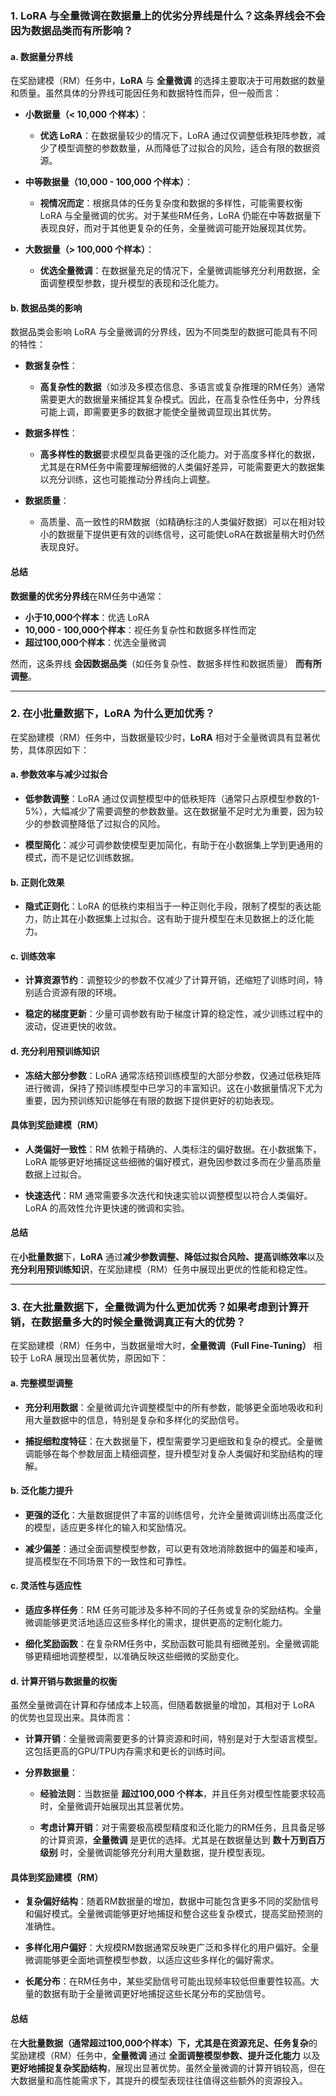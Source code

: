 

### **1. LoRA 与全量微调在数据量上的优劣分界线是什么？这条界线会不会因为数据品类而有所影响？**

#### **a. 数据量分界线**
在奖励建模（RM）任务中，**LoRA** 与 **全量微调** 的选择主要取决于可用数据的数量和质量。虽然具体的分界线可能因任务和数据特性而异，但一般而言：

- **小数据量（< 10,000 个样本）**：
  - **优选 LoRA**：在数据量较少的情况下，LoRA 通过仅调整低秩矩阵参数，减少了模型调整的参数数量，从而降低了过拟合的风险，适合有限的数据资源。

- **中等数据量（10,000 - 100,000 个样本）**：
  - **视情况而定**：根据具体的任务复杂度和数据的多样性，可能需要权衡 LoRA 与全量微调的优劣。对于某些RM任务，LoRA 仍能在中等数据量下表现良好，而对于其他更复杂的任务，全量微调可能开始展现其优势。

- **大数据量（> 100,000 个样本）**：
  - **优选全量微调**：在数据量充足的情况下，全量微调能够充分利用数据，全面调整模型参数，提升模型的表现和泛化能力。

#### **b. 数据品类的影响**
数据品类会影响 LoRA 与全量微调的分界线，因为不同类型的数据可能具有不同的特性：

- **数据复杂性**：
  - **高复杂性的数据**（如涉及多模态信息、多语言或复杂推理的RM任务）通常需要更大的数据量来捕捉其复杂模式。因此，在高复杂性任务中，分界线可能上调，即需要更多的数据才能使全量微调显现出其优势。

- **数据多样性**：
  - **高多样性的数据**要求模型具备更强的泛化能力。对于高度多样化的数据，尤其是在RM任务中需要理解细微的人类偏好差异，可能需要更大的数据集以充分训练，这也可能推动分界线向上调整。

- **数据质量**：
  - 高质量、高一致性的RM数据（如精确标注的人类偏好数据）可以在相对较小的数据量下提供更有效的训练信号，这可能使LoRA在数据量稍大时仍然表现良好。

#### **总结**
**数据量的优劣分界线**在RM任务中通常：
- **小于10,000个样本**：优选 LoRA
- **10,000 - 100,000个样本**：视任务复杂性和数据多样性而定
- **超过100,000个样本**：优选全量微调

然而，这条界线 **会因数据品类**（如任务复杂性、数据多样性和数据质量） **而有所调整**。

---

### **2. 在小批量数据下，LoRA 为什么更加优秀？**

在奖励建模（RM）任务中，当数据量较少时，**LoRA** 相对于全量微调具有显著优势，具体原因如下：

#### **a. 参数效率与减少过拟合**
- **低参数调整**：LoRA 通过仅调整模型中的低秩矩阵（通常只占原模型参数的1-5%），大幅减少了需要调整的参数数量。这在数据量不足时尤为重要，因为较少的参数调整降低了过拟合的风险。
  
- **模型简化**：减少可调参数使模型更加简化，有助于在小数据集上学到更通用的模式，而不是记忆训练数据。

#### **b. 正则化效果**
- **隐式正则化**：LoRA 的低秩约束相当于一种正则化手段，限制了模型的表达能力，防止其在小数据集上过拟合。这有助于提升模型在未见数据上的泛化能力。

#### **c. 训练效率**
- **计算资源节约**：调整较少的参数不仅减少了计算开销，还缩短了训练时间，特别适合资源有限的环境。
  
- **稳定的梯度更新**：少量可调参数有助于梯度计算的稳定性，减少训练过程中的波动，促进更快的收敛。

#### **d. 充分利用预训练知识**
- **冻结大部分参数**：LoRA 通常冻结预训练模型的大部分参数，仅通过低秩矩阵进行微调，保持了预训练模型中已学习的丰富知识。这在小数据量情况下尤为重要，因为预训练知识能够在有限的数据下提供更好的初始表现。

#### **具体到奖励建模（RM）**
- **人类偏好一致性**：RM 依赖于精确的、人类标注的偏好数据。在小数据集下，LoRA 能够更好地捕捉这些细微的偏好模式，避免因参数过多而在少量高质量数据上过拟合。
  
- **快速迭代**：RM 通常需要多次迭代和快速实验以调整模型以符合人类偏好。LoRA 的高效性允许更快速的微调和实验。

#### **总结**
在**小批量数据**下，**LoRA** 通过**减少参数调整、降低过拟合风险、提高训练效率**以及**充分利用预训练知识**，在奖励建模（RM）任务中展现出更优的性能和稳定性。

---

### **3. 在大批量数据下，全量微调为什么更加优秀？如果考虑到计算开销，在数据量多大的时候全量微调真正有大的优势？**

在奖励建模（RM）任务中，当数据量增大时，**全量微调（Full Fine-Tuning）** 相较于 LoRA 展现出显著优势，原因如下：

#### **a. 完整模型调整**
- **充分利用数据**：全量微调允许调整模型中的所有参数，能够更全面地吸收和利用大量数据中的信息，特别是复杂和多样化的奖励信号。
  
- **捕捉细粒度特征**：在大数据量下，模型需要学习更细致和复杂的模式。全量微调能够在每个参数层面上精细调整，提升模型对复杂人类偏好和奖励结构的理解。

#### **b. 泛化能力提升**
- **更强的泛化**：大量数据提供了丰富的训练信号，允许全量微调训练出高度泛化的模型，适应更多样化的输入和奖励情况。

- **减少偏差**：通过全面调整模型参数，可以更有效地消除数据中的偏差和噪声，提高模型在不同场景下的一致性和可靠性。

#### **c. 灵活性与适应性**
- **适应多样任务**：RM 任务可能涉及多种不同的子任务或复杂的奖励结构。全量微调能够更灵活地适应这些多样化的需求，提供更高的定制化能力。

- **细化奖励函数**：在复杂RM任务中，奖励函数可能具有细微差别。全量微调能够更精细地调整模型，以准确反映这些细微的奖励变化。

#### **d. 计算开销与数据量的权衡**
虽然全量微调在计算和存储成本上较高，但随着数据量的增加，其相对于 LoRA 的优势也显现出来。具体而言：

- **计算开销**：全量微调需要更多的计算资源和时间，特别是对于大型语言模型。这包括更高的GPU/TPU内存需求和更长的训练时间。

- **分界数据量**：
  - **经验法则**：当数据量 **超过100,000 个样本**，并且任务对模型性能要求较高时，全量微调开始展现出其显著优势。
  
  - **考虑计算开销**：对于需要极高模型精度和泛化能力的RM任务，且具备足够的计算资源，**全量微调** 是更优的选择。尤其是在数据量达到 **数十万到百万级别** 时，全量微调能够充分利用大量数据，提升模型表现。

#### **具体到奖励建模（RM）**
- **复杂偏好结构**：随着RM数据量的增加，数据中可能包含更多不同的奖励信号和偏好模式。全量微调能够更好地捕捉和整合这些复杂模式，提高奖励预测的准确性。

- **多样化用户偏好**：大规模RM数据通常反映更广泛和多样化的用户偏好。全量微调能够更全面地调整模型参数，以适应这些多样化的偏好需求。

- **长尾分布**：在RM任务中，某些奖励信号可能出现频率较低但重要性较高。大量的数据有助于全量微调更好地捕捉这些长尾分布的奖励信号。

#### **总结**
在**大批量数据（通常超过100,000个样本）**下，尤其是在**资源充足、任务复杂**的奖励建模（RM）任务中，**全量微调** 通过 **全面调整模型参数、提升泛化能力** 以及 **更好地捕捉复杂奖励结构**，展现出显著优势。虽然全量微调的计算开销较高，但在大数据量和高性能需求下，其提升的模型表现往往值得这些额外的资源投入。


<script src="https://giscus.app/client.js"
        data-repo="InuyashaYang/AIDIY"
        data-repo-id="R_kgDOM1VVTQ"
        data-category="Announcements"
        data-category-id="DIC_kwDOM1VVTc4Ckls_"
        data-mapping="pathname"
        data-strict="0"
        data-reactions-enabled="1"
        data-emit-metadata="0"
        data-input-position="bottom"
        data-theme="preferred_color_scheme"
        data-lang="zh-CN"
        crossorigin="anonymous"
        async>
</script>
